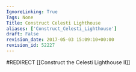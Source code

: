 ```yaml
---
IgnoreLinking: True
Tags: None
Title: Construct Celesti Lighthouse
aliases: ['Construct_Celesti_Lighthouse']
draft: False
revision_date: 2017-05-03 15:09:10+00:00
revision_id: 52227
---
```


#REDIRECT [[Construct the Celesti Lighthouse II]]